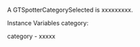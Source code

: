 A GTSpotterCategorySelected is xxxxxxxxx.Instance Variables	category:		<Object>category	- xxxxx
